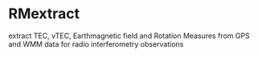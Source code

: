 # RMextract
extract TEC, vTEC, Earthmagnetic field and Rotation Measures from GPS and WMM data for radio interferometry observations 
